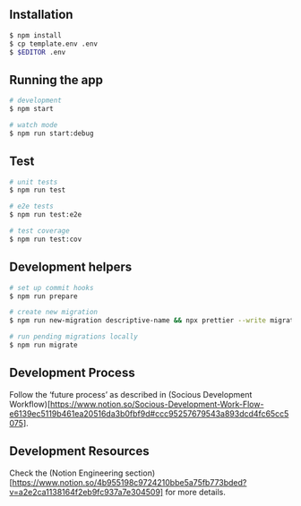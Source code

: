 ## Installation

```bash
$ npm install
$ cp template.env .env
$ $EDITOR .env
```

## Running the app

```bash
# development
$ npm start

# watch mode
$ npm run start:debug
```

## Test

```bash
# unit tests
$ npm run test

# e2e tests
$ npm run test:e2e

# test coverage
$ npm run test:cov
```

## Development helpers

```bash
# set up commit hooks
$ npm run prepare

# create new migration
$ npm run new-migration descriptive-name && npx prettier --write migrations/*.js

# run pending migrations locally
$ npm run migrate
```

## Development Process

Follow the ‘future process’ as described in (Socious Development Workflow)[https://www.notion.so/Socious-Development-Work-Flow-e6139ec5119b461ea20516da3b0fbf9d#ccc95257679543a893dcd4fc65cc5075].

## Development Resources

Check the (Notion Engineering section)[https://www.notion.so/4b955198c9724210bbe5a75fb773bded?v=a2e2ca1138164f2eb9fc937a7e304509] for more details.
